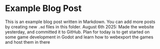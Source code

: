# Example Blog Post

This is an example blog post written in Markdown. You can add more posts by creating new `.md` files in this folder.
August 6th 2025: Made the website yesterday, and committed it to GitHub. Plan for today is to get started on some game development in Godot and learn how to webexport the games and host them in there

